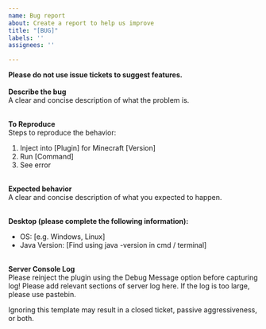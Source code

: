 ```yaml
---
name: Bug report
about: Create a report to help us improve
title: "[BUG]"
labels: ''
assignees: ''

---
```

**Please do not use issue tickets to suggest features.**
<br>
<br>**Describe the bug**<br>
A clear and concise description of what the problem is.

<br>**To Reproduce**<br>
Steps to reproduce the behavior:
1. Inject into [Plugin] for Minecraft [Version]
2. Run [Command]
4. See error

<br>**Expected behavior**<br>
A clear and concise description of what you expected to happen.

<br>**Desktop (please complete the following information):**<br>
 - OS: [e.g. Windows, Linux]
- Java Version: [Find using java -version in cmd / terminal]

<br>**Server Console Log**<br>
Please reinject the plugin using the Debug Message option before capturing log!
Please add relevant sections of server log here. If the log is too large, please use pastebin.

Ignoring this template may result in a closed ticket, passive aggressiveness, or both.
